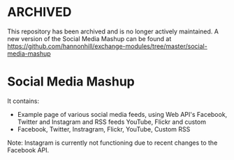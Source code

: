 # ARCHIVED
This repository has been archived and is no longer actively maintained. A new version of the Social Media Mashup can be found at https://github.com/hannonhill/exchange-modules/tree/master/social-media-mashup

Social Media Mashup
============================

It contains:

* Example page of various social media feeds, using Web API's Facebook, Twitter and Instagram and RSS feeds YouTube, Flickr and custom
* Facebook, Twitter, Instragram, Flickr, YouTube, Custom RSS

Note: Instagram is currently not functioning due to recent changes to the Facebook API.
